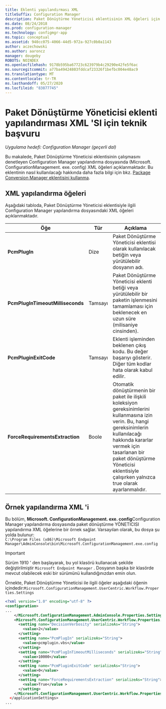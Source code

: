 ```yaml
---
title: Eklenti yapılandırması XML
titleSuffix: Configuration Manager
description: Paket Dönüştürme Yöneticisi eklentisinin XML öğeleri için teknik başvuru.
ms.date: 08/24/2018
ms.prod: configuration-manager
ms.technology: configmgr-app
ms.topic: conceptual
ms.assetid: 940cc075-4066-44d5-972a-927c0b0a1143
author: aczechowski
ms.author: aaroncz
manager: dougeby
ROBOTS: NOINDEX
ms.openlocfilehash: 9178b595ba67723c623979b4c29290e42fe5f6ac
ms.sourcegitcommit: a77ba49424803fddcaf23326f1befbc004e48ac9
ms.translationtype: MT
ms.contentlocale: tr-TR
ms.lasthandoff: 05/27/2020
ms.locfileid: "83877745"
---
```

# <a name="technical-reference-for-the-package-conversion-manager-plug-in-configuration-xml"></a>Paket Dönüştürme Yöneticisi eklenti yapılandırması XML 'SI için teknik başvuru

*Uygulama hedefi: Configuration Manager (geçerli dal)*

<!--1357861-->

Bu makalede, Paket Dönüştürme Yöneticisi eklentisinin çalışmasını denetleyen Configuration Manager yapılandırma dosyasında (Microsoft. ConfigurationManagement. exe. config) XML öğeleri açıklanmaktadır. Bu eklentinin nasıl kullanılacağı hakkında daha fazla bilgi için bkz. [Package Conversion Manager eklentisini kullanma](how-to-use-plug-in.md).



## <a name="xml-configuration-elements"></a>XML yapılandırma öğeleri

Aşağıdaki tabloda, Paket Dönüştürme Yöneticisi eklentisiyle ilgili Configuration Manager yapılandırma dosyasındaki XML öğeleri açıklanmaktadır.

|Öğe  |Tür  |Açıklama  |
|---------|---------|---------|
|**PcmPlugIn**|Dize|Paket Dönüştürme Yöneticisi eklentisi olarak kullanılacak betiğin veya yürütülebilir dosyanın adı.|
|**PcmPlugInTimeoutMilliseconds**|Tamsayı|Paket Dönüştürme Yöneticisi eklenti betiği veya yürütülebilir bir paketin işlenmesini tamamlaması için beklenecek en uzun süre (milisaniye cinsinden).|
|**PcmPluginExitCode**|Tamsayı|Eklenti işleminden beklenen çıkış kodu. Bu değer başarıyı gösterir. Diğer tüm kodlar hata olarak kabul edilir.|
|**ForceRequirementsExtraction**|Boole|Otomatik dönüştürmenin bir paket ile ilişkili koleksiyon gereksinimlerini kullanmasına izin verin. Bu, hangi gereksinimlerin kullanılacağı hakkında kararlar vermek için tasarlanan bir paket dönüştürme Yöneticisi eklentisiyle çalışırken yalnızca true olarak ayarlanmalıdır.|



## <a name="sample-configuration-xml"></a>Örnek yapılandırma XML 'i

Bu bölüm, **Microsoft. ConfigurationManagement. exe. config**Configuration Manager yapılandırma dosyasında paket dönüştürme YÖNETICISI yapılandırma XML öğelerine bir örnek sağlar. Varsayılan olarak, bu dosya şu yolda bulunur:  
`C:\Program Files (x86)\Microsoft Endpoint Manager\AdminConsole\bin\Microsoft.ConfigurationManagement.exe.config`

> [!IMPORTANT]
> Sürüm 1910 ' den başlayarak, bu yol klasörü kullanacak şekilde değiştirilmiştir `Microsoft Endpoint Manager` . Dosyanın başka bir klasörde mevcut olabilecek eski bir sürümünü kullandığınızdan emin olun. 

Örnekte, Paket Dönüştürme Yöneticisi ile ilgili öğeler aşağıdaki öğenin içindedir:`Microsoft.ConfigurationManagement.UserCentric.Workflow.Properties.Settings`

``` XML
<?xml version="1.0" encoding="utf-8" ?>
<configuration>
...
    </Microsoft.ConfigurationManagement.AdminConsole.Properties.Settings>
    <Microsoft.ConfigurationManagement.UserCentric.Workflow.Properties.Settings>
      <setting name="DecisionVerbosity" serializeAs="String">
        <value>2</value>
      </setting>
      <setting name="PcmPlugIn" serializeAs="String">
        <value>pcmplugin.vbs</value>
      </setting>
      <setting name="PcmPlugInTimeoutMilliseconds" serializeAs="String">
        <value>10000</value>
      </setting>
      <setting name="PcmPluginExitCode" serializeAs="String">
        <value>0</value>
      </setting>
      <setting name="ForceRequirementsExtraction" serializeAs="String">
        <value>True</value >
      </setting>
    </Microsoft.ConfigurationManagement.UserCentric.Workflow.Properties.Settings>
  </applicationSettings>
...
```

